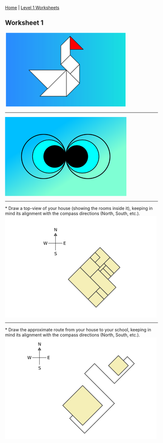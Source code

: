 <div class="nav">
  <a href="/index.html">Home</a> | <a href="index.html">Level 1 Worksheets</a>
</div>

## Worksheet 1

<img src="w1pics/duck.png" width="400"/>
<hr/>
<img src="w1pics/eyes.png" width="400"/>
<hr/>
* Draw a top-view of your house (showing the rooms inside it), keeping in mind its alignment with the compass directions (North, South, etc.).

<img src="w1pics/home-topview.png" width="500"/>
<hr/>
* Draw the approximate route from your house to your school, keeping in mind its alignment with the compass directions (North, South, etc.).

<img src="w1pics/home-school-route.png" width="500"/>


